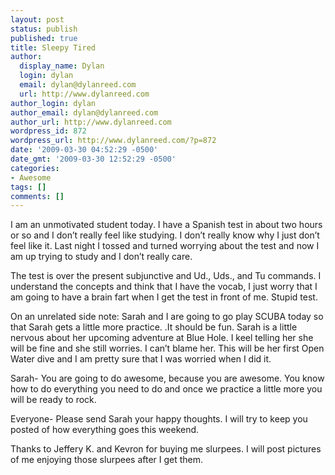 ```yaml
---
layout: post
status: publish
published: true
title: Sleepy Tired
author:
  display_name: Dylan
  login: dylan
  email: dylan@dylanreed.com
  url: http://www.dylanreed.com
author_login: dylan
author_email: dylan@dylanreed.com
author_url: http://www.dylanreed.com
wordpress_id: 872
wordpress_url: http://www.dylanreed.com/?p=872
date: '2009-03-30 04:52:29 -0500'
date_gmt: '2009-03-30 12:52:29 -0500'
categories:
- Awesome
tags: []
comments: []
---
```

<p class="MsoNormal">I am an unmotivated student today. I have a Spanish test in about two hours or so and I don&rsquo;t really feel like studying. I don&rsquo;t really know why I just don&rsquo;t feel like it. Last night I tossed and turned worrying about the test and now I am up trying to study and I don&rsquo;t really care.</p></p>
<p class="MsoNormal">The test is over the present subjunctive and Ud., Uds., and Tu commands. I understand the concepts and think that I have the vocab, I just worry that I am going to have a brain fart when I get the test in front of me. Stupid test.</p></p>
<p class="MsoNormal">On an unrelated side note: Sarah and I are going to go play SCUBA today so that Sarah gets a little more practice. .It should be fun. Sarah is a little nervous about her upcoming adventure at Blue Hole. I keel telling her she will be fine and she still worries. I can&rsquo;t blame her. This will be her first Open Water dive and I am pretty sure that I was worried when I did it.</p></p>
<p class="MsoNormal">Sarah- You are going to do awesome, because you are awesome. You know how to do everything you need to do and once we practice a little more you will be ready to rock.</p></p>
<p class="MsoNormal">Everyone- Please send Sarah your happy thoughts. I will try to keep you posted of how everything goes this weekend.</p></p>
<p class="MsoNormal">Thanks to Jeffery K. and Kevron for buying me slurpees. I will post pictures of me enjoying those slurpees after I get them.</p></p>
